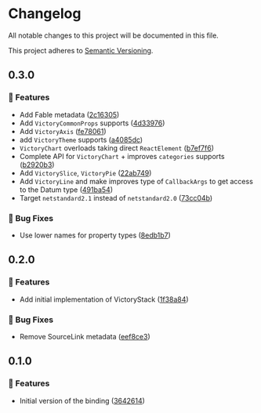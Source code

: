 # Changelog

All notable changes to this project will be documented in this file.

This project adheres to [Semantic Versioning](https://semver.org/spec/v2.0.0.html).

<!-- EasyBuild: START -->
<!-- last_commit_released: 2c163057d75f1618a43dc6e6b2cfe1075dcc587c -->
<!-- EasyBuild: END -->

## 0.3.0

### 🚀 Features

- Add Fable metadata ([2c16305](https://github.com/easybuild-org/EasyBuild.FileSystemProvider/commit/2c163057d75f1618a43dc6e6b2cfe1075dcc587c))
- Add `VictoryCommonProps` supports ([4d33976](https://github.com/easybuild-org/EasyBuild.FileSystemProvider/commit/4d33976385b346594570d1d41af06854e5c993ec))
- Add `VictoryAxis` ([fe78061](https://github.com/easybuild-org/EasyBuild.FileSystemProvider/commit/fe78061151d9b9e2b45108087f373451128da0f6))
-  add `VictoryTheme` supports ([a4085dc](https://github.com/easybuild-org/EasyBuild.FileSystemProvider/commit/a4085dc4543635de8d0727a225900305a31b7b05))
- `VictoryChart` overloads taking direct `ReactElement` ([b7ef7f6](https://github.com/easybuild-org/EasyBuild.FileSystemProvider/commit/b7ef7f6fde53a03770cfa8361cdb6b323849290f))
- Complete API for `VictoryChart` + improves `categories` supports ([b2920b3](https://github.com/easybuild-org/EasyBuild.FileSystemProvider/commit/b2920b33ab4e07a068460e9a6de75ec88fbf7420))
- Add `VictorySlice`, `VictoryPie` ([22ab749](https://github.com/easybuild-org/EasyBuild.FileSystemProvider/commit/22ab749b7f4cdb8bcfba723d55995abeca8a09a7))
- Add `VictoryLine` and make improves type of `CallbackArgs` to get access to the Datum type ([491ba54](https://github.com/easybuild-org/EasyBuild.FileSystemProvider/commit/491ba54d08efed57465305834013c4530e57c14a))
- Target `netstandard2.1` instead of `netstandard2.0` ([73cc04b](https://github.com/easybuild-org/EasyBuild.FileSystemProvider/commit/73cc04b43b8f4348dc346cf6dd87a4c1944a4e5d))
### 🐞 Bug Fixes

- Use lower names for property types ([8edb1b7](https://github.com/easybuild-org/EasyBuild.FileSystemProvider/commit/8edb1b7779e331c2c21d0089372f0b20aa564da1))

## 0.2.0

### 🚀 Features

- Add initial implementation of VictoryStack ([1f38a84](https://github.com/easybuild-org/EasyBuild.FileSystemProvider/commit/1f38a847052d4fb8eda59f73bb9ad9e5f7809c32))
### 🐞 Bug Fixes

- Remove SourceLink metadata ([eef8ce3](https://github.com/easybuild-org/EasyBuild.FileSystemProvider/commit/eef8ce3a7590ca2eddbdebf32c3bf49408a22f33))

## 0.1.0

### 🚀 Features

- Initial version of the binding ([3642614](https://github.com/easybuild-org/EasyBuild.FileSystemProvider/commit/36426142ff0c1add2784271af640f54ec3adfa07))
